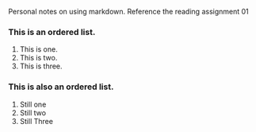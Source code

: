 Personal notes on using markdown. Reference the reading assignment 01

### This is an ordered list.

1. This is one.
1. This is two.
1. This is three.

### This is also an ordered list.
 1. Still one
 2. Still two
 3. Still Three
